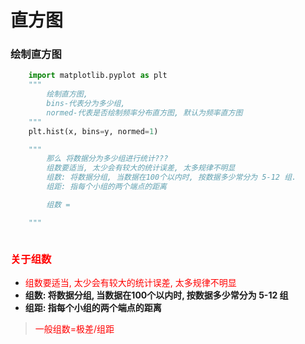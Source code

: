 # 直方图

### 绘制直方图
```python
	import matplotlib.pyplot as plt
	"""
		绘制直方图, 
		bins-代表分为多少组, 
		normed-代表是否绘制频率分布直方图, 默认为频率直方图
	"""
	plt.hist(x, bins=y, normed=1)

	"""
		那么 将数据分为多少组进行统计???
		组数要适当, 太少会有较大的统计误差, 太多规律不明显
		组数: 将数据分组, 当数据在100个以内时, 按数据多少常分为 5-12 组.
		组距: 指每个小组的两个端点的距离

		组数 = 

	"""



```

### <font color=red>关于组数</font>

+ <font color=red >组数要适当, 太少会有较大的统计误差, 太多规律不明显</font>
+ **组数: 将数据分组, 当数据在100个以内时, 按数据多少常分为 5-12 组**
+ **组距: 指每个小组的两个端点的距离**
> <font color=red>一般组数=极差/组距</font>
